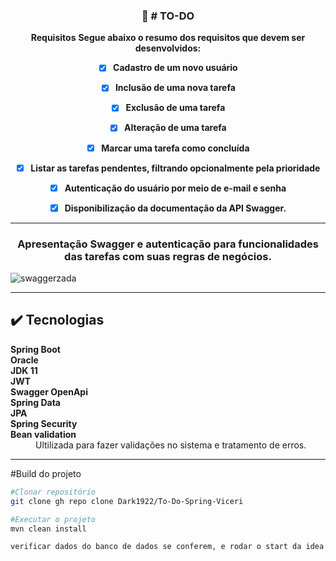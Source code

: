 <div align="center">
  <h3 align="center">🚀 # TO-DO</h3>

 
   **Requisitos**
**Segue abaixo o resumo dos requisitos que devem ser desenvolvidos:**
- [x] <strong>Cadastro de um novo usuário</strong>
- [x] <strong>Inclusão de uma nova tarefa</strong>
- [x] <strong>Exclusão de uma tarefa</strong>
- [x] <strong>Alteração de uma tarefa</strong>
- [x] <strong>Marcar uma tarefa como concluída</strong>
- [x] <strong>Listar as tarefas pendentes, filtrando opcionalmente pela prioridade</strong>
- [x] <strong>Autenticação do usuário por meio de e-mail e senha</strong>
- [x] <strong>Disponibilização da documentação da API Swagger.</strong>

   
 </div>


<hr />



<h3 align="center"> Apresentação Swagger e autenticação para funcionalidades das tarefas com suas regras de negócios.</h3>

![swaggerzada](https://user-images.githubusercontent.com/48605830/154868612-185babd6-98d9-4e0e-b25d-6e96247f320f.gif)

<hr />

## :heavy_check_mark: Tecnologias <a name="technologies"></a>

<dl>
<dt><strong>Spring Boot</strong></dt>
<dt><strong>Oracle</strong></dt>
<dt><strong>JDK 11</strong></dt>
<dt><strong>JWT</strong></dt>
<dt><strong>Swagger OpenApi</strong></dt>
<dt><strong>Spring Data</strong></dt>
<dt><strong>JPA</strong></dt>
<dt><strong>Spring Security</strong></dt>

<dt><strong>Bean validation</strong></dt>
<dd>Ultilizada para fazer validações no sistema e tratamento de erros.</dd>
</dl>
  <hr /> 
  
  #Build do projeto
  
```bash
#Clonar repositório
git clone gh repo clone Dark1922/To-Do-Spring-Viceri

#Executar o projeto
mvn clean install

verificar dados do banco de dados se conferem, e rodar o start da idea ultilizada.
```
